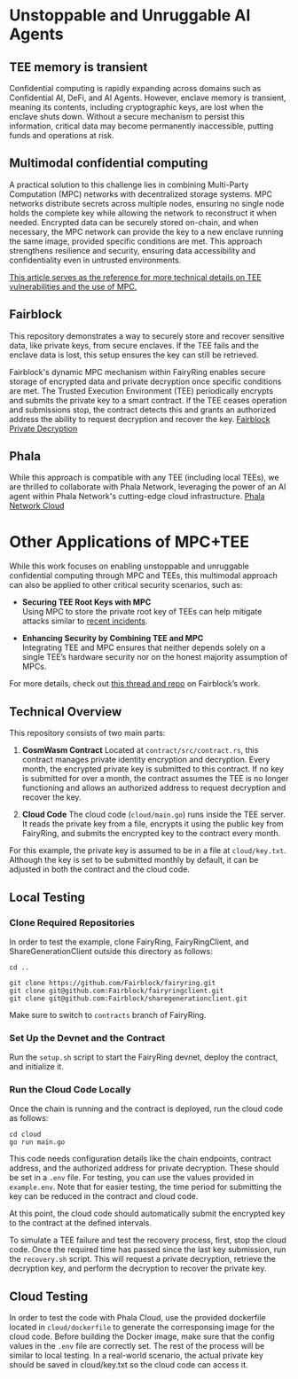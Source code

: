 # Unstoppable and Unruggable AI Agents

## TEE memory is transient
Confidential computing is rapidly expanding across domains such as Confidential AI, DeFi, and AI Agents. However, enclave memory is transient, meaning its contents, including cryptographic keys, are lost when the enclave shuts down. Without a secure mechanism to persist this information, critical data may become permanently inaccessible, putting funds and operations at risk.

## Multimodal confidential computing
A practical solution to this challenge lies in combining Multi-Party Computation (MPC) networks with decentralized storage systems. MPC networks distribute secrets across multiple nodes, ensuring no single node holds the complete key while allowing the network to reconstruct it when needed. Encrypted data can be securely stored on-chain, and when necessary, the MPC network can provide the key to a new enclave running the same image, provided specific conditions are met. This approach strengthens resilience and security, ensuring data accessibility and confidentiality even in untrusted environments.

[This article serves as the reference for more technical details on TEE vulnerabilities and the use of MPC.](https://www.bedlamresear.ch/posts/securing-tee-apps/#use-case-dependent-suggestions)

## Fairblock
This repository demonstrates a way to securely store and recover sensitive data, like private keys, from secure enclaves. If the TEE fails and the enclave data is lost, this setup ensures the key can still be retrieved.

Fairblock's dynamic MPC mechanism within FairyRing enables secure storage of encrypted data and private decryption once specific conditions are met. The Trusted Execution Environment (TEE) periodically encrypts and submits the private key to a smart contract. If the TEE ceases operation and submissions stop, the contract detects this and grants an authorized address the ability to request decryption and recover the key.
[Fairblock Private Decryption](https://docs.fairblock.network/docs/build/fairyring/fairyring_private_decryption)


## Phala
While this approach is compatible with any TEE (including local TEEs), we are thrilled to collaborate with Phala Network, leveraging the power of an AI agent within Phala Network's cutting-edge cloud infrastructure.
[Phala Network Cloud](cloud.phala.network)

# Other Applications of MPC+TEE  

While this work focuses on enabling unstoppable and unruggable confidential computing through MPC and TEEs, this multimodal approach can also be applied to other critical security scenarios, such as:  

- **Securing TEE Root Keys with MPC**  
  Using MPC to store the private root key of TEEs can help mitigate attacks similar to [recent incidents](https://www.theregister.com/2024/08/27/intel_root_key_xeons/).  

- **Enhancing Security by Combining TEE and MPC**  
  Integrating TEE and MPC ensures that neither depends solely on a single TEE’s hardware security nor on the honest majority assumption of MPCs.  

For more details, check out [this thread and repo](https://x.com/0xfairblock/status/1867585359896556026) on Fairblock’s work.


## Technical Overview

This repository consists of two main parts:

1. **CosmWasm Contract**
Located at `contract/src/contract.rs`, this contract manages private identity encryption and decryption. Every month, the encrypted private key is submitted to this contract. If no key is submitted for over a month, the contract assumes the TEE is no longer functioning and allows an authorized address to request decryption and recover the key.

2. **Cloud Code**
The cloud code (`cloud/main.go`) runs inside the TEE server. It reads the private key from a file, encrypts it using the public key from FairyRing, and submits the encrypted key to the contract every month.

For this example, the private key is assumed to be in a file at `cloud/key.txt`. Although the key is set to be submitted monthly by default, it can be adjusted in both the contract and the cloud code.

## Local Testing
### Clone Required Repositories
   
In order to test the example, clone FairyRing, FairyRingClient, and ShareGenerationClient outside this directory as follows:
```
cd ..

git clone https://github.com/Fairblock/fairyring.git
git clone git@github.com:Fairblock/fairyringclient.git
git clone git@github.com:Fairblock/sharegenerationclient.git

```
Make sure to switch to `contracts` branch of FairyRing.

### Set Up the Devnet and the Contract
   
Run the `setup.sh` script to start the FairyRing devnet, deploy the contract, and initialize it.

### Run the Cloud Code Locally
 
Once the chain is running and the contract is deployed, run the cloud code as follows:
```
cd cloud
go run main.go
```
This code needs configuration details like the chain endpoints, contract address, and the authorized address for private decryption. These should be set in a `.env` file. For testing, you can use the values provided in `example.env`. Note that for easier testing, the time period for submitting the key can be reduced in the contract and cloud code. 

At this point, the cloud code should automatically submit the encrypted key to the contract at the defined intervals.

To simulate a TEE failure and test the recovery process, first, stop the cloud code. Once the required time has passed since the last key submission, run the `recovery.sh` script. This will request a private decryption, retrieve the decryption key, and perform the decryption to recover the private key. 

## Cloud Testing

In order to test the code with Phala Cloud, use the provided dockerfile located in `cloud/dockerfile` to generate the corresponsing image for the cloud code. Before building the Docker image, make sure that the config values in the `.env` file are correctly set. The rest of the process will be similar to local testing.
In a real-world scenario, the actual private key should be saved in cloud/key.txt so the cloud code can access it.
